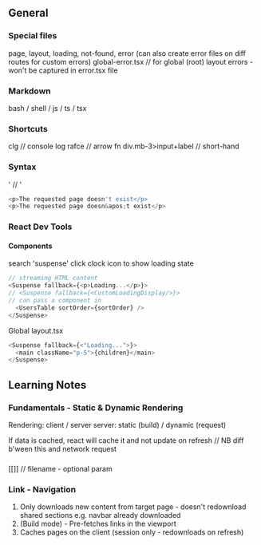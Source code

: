 ## General

### Special files

page, layout, loading, not-found, error (can also create error files on diff routes for custom errors)
global-error.tsx // for global (root) layout errors - won't be captured in error.tsx file

### Markdown

bash / shell / js / ts / tsx

### Shortcuts

clg // console log
rafce // arrow fn
div.mb-3>input+label // short-hand

### Syntax

&apos; // '

```ts
<p>The requested page doesn't exist</p>
<p>The requested page doesn&apos;t exist</p>
```

### React Dev Tools

#### Components

search 'suspense'
click clock icon to show loading state

```ts
// streaming HTML content
<Suspense fallback={<p>Loading...</p>}>
// <Suspense fallback={<CustomLoadingDisplay/>}>
// can pass a component in
  <UsersTable sortOrder={sortOrder} />
</Suspense>
```

Global
layout.tsx

```ts
<Suspense fallback={<"Loading...">}>
  <main className="p-5">{children}</main>
</Suspense>
```

## Learning Notes

### Fundamentals - Static & Dynamic Rendering

Rendering: client / server
server: static (build) / dynamic (request)

If data is cached, react will cache it and not update on refresh // NB diff b'ween this and network request

###

[[]] // filename - optional param

### Link - Navigation

1. Only downloads new content from target page - doesn't redownload shared sections e.g. navbar already downloaded
2. (Build mode) - Pre-fetches links in the viewport
3. Caches pages on the client (session only - redownloads on refresh)
